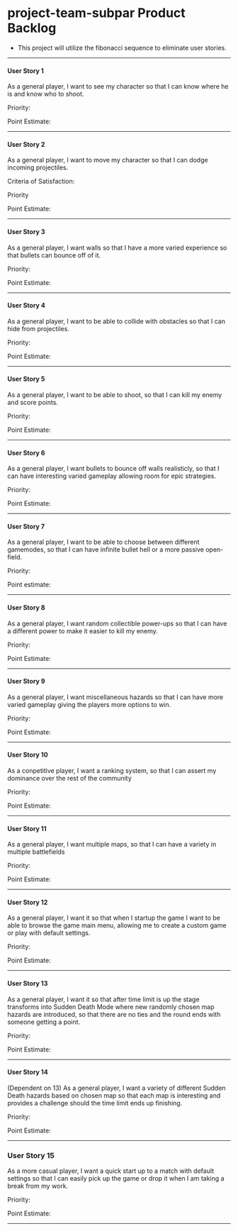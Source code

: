 project-team-subpar Product Backlog
====================================

  * This project will utilize the fibonacci sequence to eliminate user stories.
  
---------------------------------------------

#### User Story 1

As a general player, I want to see my character so that I can know where he is and know who to shoot.

Priority:

Point Estimate:

-------------------

#### User Story 2

As a general player, I want to move my character so that I can dodge incoming projectiles.

Criteria of Satisfaction: 

Priority

Point Estimate:

------------------------

#### User Story 3

As a general player, I want walls so that I have a more varied experience so that bullets can bounce off of it.

Priority:

Point Estimate:

-----------------------

#### User Story 4

As a general player, I want to be able to collide with obstacles so that I can hide from projectiles.

Priority:

Point Estimate:

----------------------

#### User Story 5

As a general player, I want to be able to shoot, so that I can kill my enemy and score points.

Priority:

Point Estimate:

------------------------

#### User Story 6

As a general player, I want bullets to bounce off walls realisticly, so that I can have interesting varied gameplay allowing room for epic strategies.

Priority:

Point Estimate:

-------------------------

#### User Story 7

As a general player, I want to be able to choose between different gamemodes, so that I can have infinite bullet hell or a more passive open-field.

Priority:

Point estimate:

---------------------------

#### User Story 8

As a general player, I want random collectible power-ups so that I can have a different power to make it easier to kill my enemy.

Priority:

Point Estimate:

-------------------------

#### User Story 9

As a general player, I want miscellaneous hazards so that I can have more varied gameplay giving the players more options to win.

Priority:

Point Estimate:

--------------------------

#### User Story 10

As a conpetitive player, I want a ranking system, so that I can assert my dominance over the rest of the community

Priority:

Point Estimate:

-------------------------

#### User Story 11

As a general player, I want multiple maps, so that I can have a variety in multiple battlefields

Priority:

Point Estimate:

------------------------

#### User Story 12

As a general player,	I want it so that when I startup the game I want to be able to browse the game main menu, allowing me to create a custom game or play with default settings.

Priority:

Point Estimate:

----------------------------

#### User Story 13

As a	general player, I want it so that after time limit is up the stage transforms into Sudden Death Mode where new randomly chosen map hazards are introduced, so that there are no ties and the round ends with someone getting a point.

Priority:

Point Estimate:

-----------------------------

#### User Story 14
 (Dependent on 13)
As a general player,	I want a variety of different Sudden Death hazards based on chosen map so that each map is interesting and provides a challenge should the time limit ends up finishing.

Priority:

Point Estimate:

-----------------------------

### User Story 15

As a more casual player, I want a quick start up to a match with default settings so that I can easily pick up the game or drop it when I am taking a break from my work.

Priority:

Point Estimate:

---------------------------------
